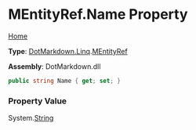 # MEntityRef\.Name Property

[Home](../../../../README.md)

**Type**: [DotMarkdown.Linq](../../README.md)\.[MEntityRef](../README.md)

**Assembly**: DotMarkdown\.dll

```csharp
public string Name { get; set; }
```

### Property Value

System\.[String](https://docs.microsoft.com/en-us/dotnet/api/system.string)

